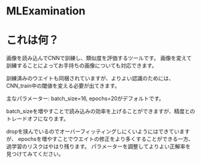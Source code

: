# MLExamination
# これは何？


画像を読み込んでCNNで訓練し、類似度を評価するツールです。
画像を変えて訓練することによってお手持ちの画像についても対応できます。

訓練済みのウエイトも同梱されていますが、よりよい認識のためには、CNN_train中の閾値を変える必要が出てきます。

主なパラメーター:
batch_size=16, epochs=20がデフォルトです。

batch_sizeを増やすことで読み込みの効率を上げることができますが、精度とのトレードオフになります。

dropを挟んでいるのでオーバーフィッティングしにくいようにはできていますが、
epochsを増やすことでウエイトの修正をより多くすることができる一方、過学習のリスクはやはり残ります。
パラメーターを調整してよりよい正解率を見つけてみてください。
